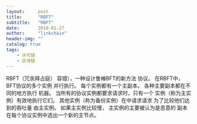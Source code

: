 ```yaml
---
layout:     post
title:      "RBFT"
subtitle:   "RBFT"
date:       2018-01-27
author:     "linkchain"
header-img: ""
catalog: true
tags:
    - 许可链
    - 区块链
---
```

RBFT（冗余拜占庭） 容错），一种设计鲁棒BFT的新方法 协议。 在RBFT中，BFT协议的多个实例 并行执行。 每个实例都有一个主副本。 各种主要副本都在不同的地方执行 机器。 当所有的协议实例都要求请求时，只有一个 实例（称为主实例）有效地执行它们。 其他实例（称为备份实例）在中请求请求 为了比较他们达到的吞吐量 由主实例。 如果主实例比较慢， 主实例的主要被认为是恶意的 副本在每个协议实例中选出一个新的主节点。
